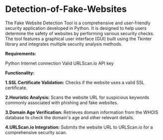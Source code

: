 # Detection-of-Fake-Websites

The Fake Website Detection Tool is a comprehensive and user-friendly security application developed in Python. It is designed to help users determine the safety of websites by performing various security checks. The tool features a graphical user interface (GUI) built using the Tkinter library and integrates multiple security analysis methods.

**Requirements:**

Python
Internet connection
Valid URLScan.io API key


**Functionality:**


**1.SSL Certificate Validation:** 
Checks if the website uses a valid SSL certificate.


**2.Heuristic Analysis:**
Scans the website URL for suspicious keywords commonly associated with phishing and fake websites.


**3.Domain Age Verification:**
Retrieves domain information from the WHOIS database to check the domain's age and other relevant details.


**4.URLScan.io Integration:**
Submits the website URL to URLScan.io for a comprehensive security scan.
